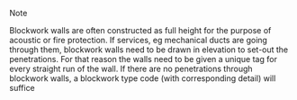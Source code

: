 <span class="transform-to-uppercase">Note</span>

Blockwork walls are often constructed as full height for the purpose of acoustic or fire protection. If services, eg mechanical ducts are going through them, blockwork walls need to be drawn in elevation to set-out the penetrations. For that reason the walls need to be given a unique tag for every straight run of the wall. If there are no penetrations through blockwork walls, a blockwork type code (with corresponding detail) will suffice